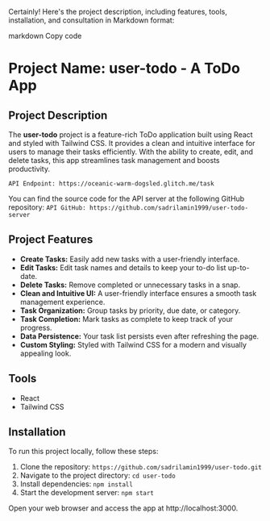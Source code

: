 
Certainly! Here's the project description, including features, tools, installation, and consultation in Markdown format:

markdown
Copy code
# Project Name: user-todo - A ToDo App

## Project Description
The **user-todo** project is a feature-rich ToDo application built using React and styled with Tailwind CSS. It provides a clean and intuitive interface for users to manage their tasks efficiently. With the ability to create, edit, and delete tasks, this app streamlines task management and boosts productivity.

`
API Endpoint: https://oceanic-warm-dogsled.glitch.me/task 
`

You can find the source code for the API server at the following GitHub repository:
`
API GitHub: https://github.com/sadrilamin1999/user-todo-server
`

## Project Features
- **Create Tasks:** Easily add new tasks with a user-friendly interface.
- **Edit Tasks:** Edit task names and details to keep your to-do list up-to-date.
- **Delete Tasks:** Remove completed or unnecessary tasks in a snap.
- **Clean and Intuitive UI:** A user-friendly interface ensures a smooth task management experience.
- **Task Organization:** Group tasks by priority, due date, or category.
- **Task Completion:** Mark tasks as complete to keep track of your progress.
- **Data Persistence:** Your task list persists even after refreshing the page.
- **Custom Styling:** Styled with Tailwind CSS for a modern and visually appealing look.

## Tools
- React
- Tailwind CSS

## Installation
To run this project locally, follow these steps:

1. Clone the repository:
`
https://github.com/sadrilamin1999/user-todo.git
`
2. Navigate to the project directory:
`
cd user-todo
`
3. Install dependencies:
`
npm install
`
4. Start the development server:
`
npm start
`

Open your web browser and access the app at http://localhost:3000.




